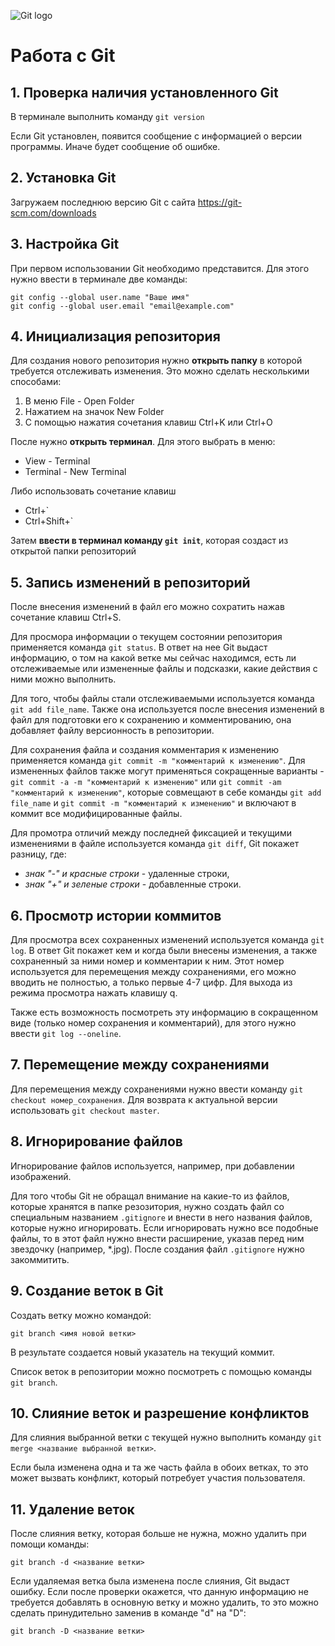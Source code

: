 ![Git logo](1_QoR3rxWIbnf5wmF_IuAHqQ.png)

# Рaбота с Git

## 1. Проверка наличия установленного Git

В терминале выполнить команду `git version`

Если Git установлен, появится сообщение с информацией о версии программы. Иначе будет сообщение об ошибке.

## 2. Установка Git

Загружаем последнюю версию Git с сайта https://git-scm.com/downloads

## 3. Настройка Git

При первом использовании Git необходимо представится. Для этого нужно ввести в терминале две команды:
```
git config --global user.name "Ваше имя"
git config --global user.email "email@example.com"
```

## 4. Инициализация репозитория

Для создания нового репозитория нужно **открыть папку** в которой требуется отслеживать изменения. Это можно сделать несколькими способами:
1. В меню File - Open Folder
2. Нажатием на значок New Folder
3. С помощью нажатия сочетания клавиш Ctrl+K или Ctrl+O

После нужно **открыть терминал**. Для этого выбрать в меню:
* View - Terminal
* Terminal - New Terminal

Либо использовать сочетание клавиш 
+ Ctrl+` 
+ Ctrl+Shift+`

Затем **ввести в терминал команду `git init`**, которая создаст из открытой папки репозиторий

## 5. Запись изменений в репозиторий

После внесения изменений в файл его можно сохратить нажав сочетание клавиш Ctrl+S.

Для просмора информации о текущем состоянии репозитория применяется команда `git status`. В ответ на нее Git выдаст информацию, о том на какой ветке мы сейчас находимся, есть ли отслеживаемые или измененные файлы и подсказки, какие действия с ними можно выполнить.

Для того, чтобы файлы стали отслеживаемыми используется команда `git add file_name`. Также она используется после внесения изменений в файл для подготовки его к сохранению и комментированию, она добавляет файлу версионность в репозитории.

Для сохранения файла и создания комментария к изменению применяется команда `git commit -m "комментарий к изменению"`. Для измененных файлов также могут применяться сокращенные варианты - `git commit -a -m "комментарий к изменению"` или `git commit -am "комментарий к изменению"`, которые совмещают в себе команды `git add file_name` и `git commit -m "комментарий к изменению"` и включают в коммит все модифицированные файлы.

Для промотра отличий между последней фиксацией и текущими изменениями в файле используется команда `git diff`, Git покажет разницу, где:

- *знак "-" и красные строки* - удаленные строки,
- *знак "+" и зеленые строки* - добавленные строки.

## 6. Просмотр истории коммитов

Для просмотра всех сохраненных изменений используется команда `git log`. В ответ Git покажет кем и когда были внесены изменения, а также сохраненный за ними номер и комментарии к ним. Этот номер используется для перемещения между сохранениями, его можно вводить не полностью, а только первые 4-7 цифр. Для выхода из режима просмотра нажать клавишу q.

Также есть возможность посмотреть эту информацию в сокращенном виде (только номер сохранения и комментарий), для этого нужно ввести `git log --oneline`.

## 7. Перемещение между сохранениями

Для перемещения между сохранениями нужно ввести команду `git checkout номер_сохранения`. Для возврата к актуальной версии использовать `git checkout master`.

## 8. Игнорирование файлов

Игнорирование файлов используется, например, при добавлении изображений.

Для того чтобы Git не обращал внимание на какие-то из файлов, которые хранятся в папке резозитория, нужно создать файл со специальным названием `.gitignore` и внести в него названия файлов, которые нужно игнорировать. Если игнорировать нужно все подобные файлы, то в этот файл нужно внести расширение, указав перед ним звездочку (например, *.jpg). После создания файл `.gitignore` нужно закоммитить.

## 9. Создание веток в Git

Создать ветку можно командой: 
```
git branch <имя новой ветки>
```
В результате создается новый указатель на текущий коммит.

Список веток в репозитории можно посмотреть с помощью команды `git branch`.

## 10. Слияние веток и разрешение конфликтов

Для слияния выбранной ветки с текущей нужно выполнить команду `git merge <название выбранной ветки>`.

Если была изменена одна и та же часть файла в обоих ветках, то это может вызвать конфликт, который потребует участия пользователя.

## 11. Удаление веток

После слияния ветку, которая больше не нужна, можно удалить при помощи команды:
```
git branch -d <название ветки>
```
Если удаляемая ветка была изменена после слияния, Git выдаст ошибку. Если после проверки окажется, что данную информацию не требуется добавлять в основную ветку и можно удалить, то это можно сделать принудительно заменив в команде "d" на "D":
```
git branch -D <название ветки>
```

